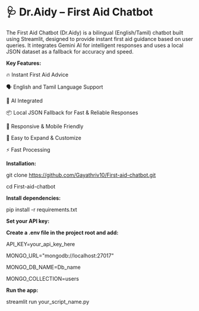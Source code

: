 # **🩺 Dr.Aidy – First Aid Chatbot**

The First Aid Chatbot (Dr.Aidy) is a bilingual (English/Tamil) chatbot built using Streamlit, designed to provide instant first aid guidance based on user queries. It integrates Gemini AI for intelligent responses and uses a local JSON dataset as a fallback for accuracy and speed.

**Key Features:**

🔥 Instant First Aid Advice

🗣️ English and Tamil Language Support

🧠 AI Integrated

📦 Local JSON Fallback for Fast & Reliable Responses

📱 Responsive & Mobile Friendly

🧩 Easy to Expand & Customize

⚡ Fast Processing

**Installation:**

git clone https://github.com/Gayathriv10/First-aid-chatbot.git

cd First-aid-chatbot

**Install dependencies:**

pip install -r requirements.txt

**Set your API key:**

**Create a .env file in the project root and add:**

API_KEY=your_api_key_here

MONGO_URL="mongodb://localhost:27017"

MONGO_DB_NAME=Db_name

MONGO_COLLECTION=users

**Run the app:**

streamlit run your_script_name.py

